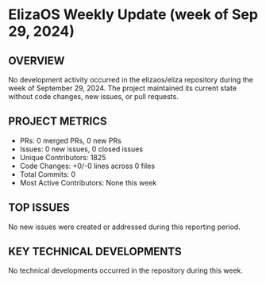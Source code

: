 # ElizaOS Weekly Update (week of Sep 29, 2024)

## OVERVIEW
No development activity occurred in the elizaos/eliza repository during the week of September 29, 2024. The project maintained its current state without code changes, new issues, or pull requests.

## PROJECT METRICS
- PRs: 0 merged PRs, 0 new PRs
- Issues: 0 new issues, 0 closed issues
- Unique Contributors: 1825
- Code Changes: +0/-0 lines across 0 files
- Total Commits: 0
- Most Active Contributors: None this week

## TOP ISSUES
No new issues were created or addressed during this reporting period.

## KEY TECHNICAL DEVELOPMENTS
No technical developments occurred in the repository during this week.